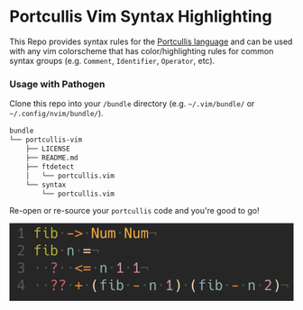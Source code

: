# Portcullis Vim Syntax Highlighting

This Repo provides syntax rules for the [Portcullis language](https://github.com/jzwood/portcullis) and can be used with any vim colorscheme that has color/highlighting rules for common syntax groups (e.g. `Comment`, `Identifier`, `Operator`, etc).

### Usage with Pathogen

Clone this repo into your `/bundle` directory (e.g. `~/.vim/bundle/` or `~/.config/nvim/bundle/`).

```
bundle
└── portcullis-vim
    ├── LICENSE
    ├── README.md
    ├── ftdetect
    │   └── portcullis.vim
    └── syntax
        └── portcullis.vim
```

Re-open or re-source your `portcullis` code and you're good to go!

<img src="portcullis-example.png" alt="">
